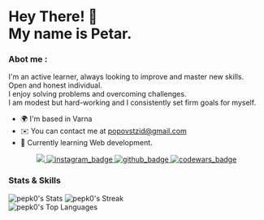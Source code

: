 Hey There! 👋  
My name is Petar. 
=================================================================================================================================================


### Abot me :
I'm an active learner, always looking to improve and master new skills.  
Open and honest individual.  
I enjoy solving problems and overcoming challenges.    
I am modest but hard-working and I consistently set firm goals for myself.   

* 🌍  I'm based in Varna
* ✉️  You can contact me at [popovstzid@gmail.com](mailto:popovstzid@gmail.com)
* 🧠  Currently learning Web development. 


<div class="social_badges" align="center">
    <a href="https://www.facebook.com/pitar.popov/" _target="blank">
        <img src="https://img.shields.io/badge/Facebook-1877F2?style=for-the-badge&logo=facebook&logoColor=white">
    </a>
    <a href="https://www.instagram.com/p.popw/" _target="blank">
        <img src="https://img.shields.io/badge/Instagram-E4405F?style=for-the-badge&logo=instagram&logoColor=white" alt="instagram_badge">
    <a href="https://github.com/pepk0" _target="blank">
        <img src="https://img.shields.io/badge/GitHub-100000?style=for-the-badge&logo=github&logoColor=white" alt="github_badge">
    <a href="https://www.codewars.com/users/Popow" _target="blank">
        <img src="https://img.shields.io/badge/Codewars-B1361E?style=for-the-badge&logo=Codewars&logoColor=white" alt="codewars_badge">
    </a>
</div>

### Stats & Skills


![pepk0's Stats](https://github-readme-stats.vercel.app/api?username=pepk0&theme=algolia&show_icons=true&hide_border=true&count_private=true)
![pepk0's Streak](https://github-readme-streak-stats.herokuapp.com/?user=pepk0&theme=algolia&hide_border=true)  
![pepk0's Top Languages](https://github-readme-stats.vercel.app/api/top-langs/?username=pepk0&theme=algolia&show_icons=true&hide_border=true&layout=compact)

